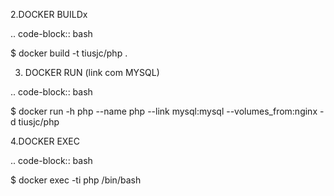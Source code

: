 2.DOCKER BUILDx

.. code-block:: bash
  
  $ docker build -t tiusjc/php .

3. DOCKER RUN (link com MYSQL)

.. code-block:: bash

  $ docker run -h php --name php --link mysql:mysql --volumes_from:nginx -d tiusjc/php 

4.DOCKER EXEC

.. code-block:: bash

  $ docker exec -ti php /bin/bash
